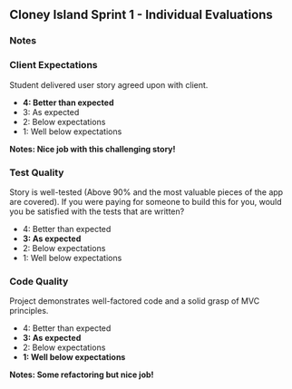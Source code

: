 ## Cloney Island Sprint 1 - Individual Evaluations

### Notes

### Client Expectations

Student delivered user story agreed upon with client.

- **4: Better than expected**
- 3: As expected
- 2: Below expectations
- 1: Well below expectations

**Notes: Nice job with this challenging story!**

### Test Quality

Story is well-tested (Above 90% and the most valuable pieces of the app are covered). If you were paying for someone to build this for you, would you be satisfied with the tests that are written?

- 4: Better than expected
- **3: As expected**
- 2: Below expectations
- 1: Well below expectations

### Code Quality

Project demonstrates well-factored code and a solid grasp of MVC principles.

- 4: Better than expected
- **3: As expected**
- 2: Below expectations
- **1: Well below expectations**

**Notes: Some refactoring but nice job!**
